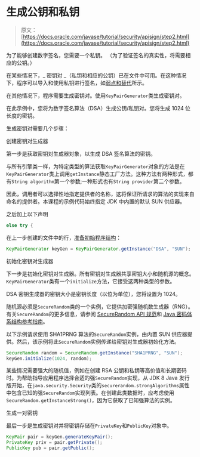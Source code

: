# 生成公钥和私钥

> 原文： [https://docs.oracle.com/javase/tutorial/security/apisign/step2.html](https://docs.oracle.com/javase/tutorial/security/apisign/step2.html)

为了能够创建数字签名，您需要一个私钥。 （为了验证签名的真实性，将需要相应的公钥。）

在某些情况下，_ 密钥对 _（私钥和相应的公钥）已在文件中可用。在这种情况下，程序可以导入和使用私钥进行签名，如[弱点和替代](enhancements.html)所示。

在其他情况下，程序需要生成密钥对。使用`KeyPairGenerator`类生成密钥对。

在此示例中，您将为数字签名算法（DSA）生成公钥/私钥对。您将生成 1024 位长度的密钥。

生成密钥对需要几个步骤：

创建密钥对生成器

第一步是获取密钥对生成器对象，以生成 DSA 签名算法的密钥。

与所有引擎类一样，为特定类型的算法获取`KeyPairGenerator`对象的方法是在`KeyPairGenerator`类上调用`getInstance`静态工厂方法。这种方法有两种形式，都有`String algorithm`第一个参数;一种形式也有`String provider`第二个参数。

因此，调用者可以选择性地指定提供者的名称，这将保证所请求的算法的实现来自命名的提供者。本课程的示例代码始终指定 JDK 中内置的默认 SUN 供应器。

之后加上以下声明

```java
else try {

```

在上一步创建的文件中的行，[准备初始程序结构](step1.html)：

```java
KeyPairGenerator keyGen = KeyPairGenerator.getInstance("DSA", "SUN");

```

初始化密钥对生成器

下一步是初始化密钥对生成器。所有密钥对生成器共享密钥大小和随机源的概念。 `KeyPairGenerator`类有一个`initialize`方法，它接受这两种类型的参数。

DSA 密钥生成器的密钥大小是密钥长度（以位为单位），您将设置为 1024。

随机源必须是`SecureRandom`类的一个实例，它提供加​​密强随机数生成器（RNG）。有关`SecureRandom`的更多信息，请参阅 [SecureRandom API 规范](https://docs.oracle.com/javase/8/docs/api/java/security/SecureRandom.html)和 [Java 密码体系结构参考指南](https://docs.oracle.com/javase/8/docs/technotes/guides/security/crypto/CryptoSpec.html#SecureRandom)。

以下示例请求使用 SHA1PRNG 算法的`SecureRandom`实例，由内置 SUN 供应器提供。然后，该示例将此`SecureRandom`实例传递给密钥对生成器初始化方法。

```java
SecureRandom random = SecureRandom.getInstance("SHA1PRNG", "SUN");
keyGen.initialize(1024, random);

```

某些情况需要强大的随机值，例如在创建 RSA 公钥和私钥等高价值和长期密码时。为帮助指导应用程序选择合适的强`SecureRandom`实现，从 JDK 8 Java 发行版开始，在`java.security.Security`类的`securerandom.strongAlgorithms`属性中包含已知的强`SecureRandom`实现列表。在创建此类数据时，应考虑使用`SecureRandom.getInstanceStrong()`，因为它获取了已知强算法的实例。

生成一对密钥

最后一步是生成密钥对并将密钥存储在`PrivateKey`和`PublicKey`对象中。

```java
KeyPair pair = keyGen.generateKeyPair();
PrivateKey priv = pair.getPrivate();
PublicKey pub = pair.getPublic();

```